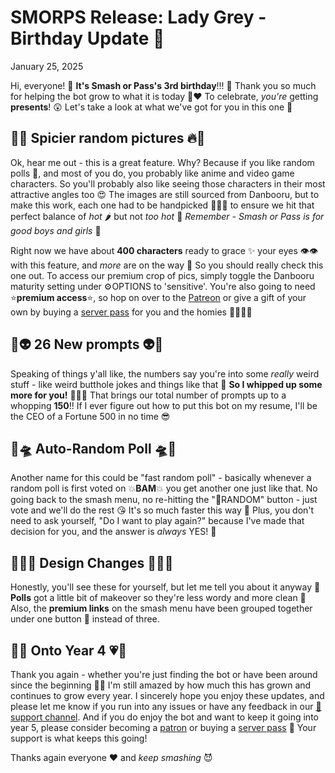 # SMORPS Release: Lady Grey - Birthday Update 🎊
January 25, 2025

Hi, everyone! 🎂 **It's Smash or Pass's 3rd birthday**!!! 🎂 Thank you so much for helping the bot grow to what it is today 🙏❤️ To celebrate, _you're_ getting **presents**! 😲 
Let's take a look at what we've got for you in this one 🎁

## 🥵🔥 Spicier random pictures 🔥🥵
Ok, hear me out - this is a great feature. Why? Because if you like random polls 🎲, and most of you do, you probably like anime and video game characters. 
So you'll probably also like seeing those characters in their most attractive angles too 😍 The images are still sourced from Danbooru, but to make this work, each one had to be handpicked 👩‍🌾🧺 
to ensure we hit that perfect balance of _hot_ 🌶️ but not _too hot_ 🌋 _Remember - Smash or Pass is for good boys and girls_ 👼

Right now we have about **400 characters** ready to grace ✨ your eyes 👁️👁️ with this feature, and _more_ are on the way 🛬 So you should really check this one out. 
To access our premium crop of pics, simply toggle the Danbooru maturity setting under ⚙️OPTIONS to 'sensitive'. You're also going to need ⭐**premium access**⭐, 
so hop on over to the [Patreon](https://www.patreon.com/smashorpass) 
or give a gift of your own by buying a [server pass](https://discord.com/discovery/applications/912882119276109844/store) for you and the homies 👨‍👩‍👧‍👦

## 🤮👽 26 New prompts 👽🤮
Speaking of things y'all like, the numbers say you're into some _really_ weird stuff - like weird butthole jokes and things like that 🤨 **So I whipped up some more for you!** 🧑‍🍳🍳 
That brings our total number of prompts up to a whopping **150**!! If I ever figure out how to put this bot on my resume, I'll be the CEO of a Fortune 500 in no time 😎

## 🤖🛸 Auto-Random Poll 🛸🤖
Another name for this could be "fast random poll" - basically whenever a random poll is first voted on 💥**BAM**💥 you get another one just like that. 
No going back to the smash menu, no re-hitting the "🎲RANDOM" button - just vote and we'll do the rest 😘 It's so much faster this way 🚀 Plus, you don't need to ask yourself, "Do I want to play again?" 
because I've made that decision for you, and the answer is _always_ YES! 🌈

## 🎨🧑‍🎨 Design Changes 🧑‍🎨🎨
Honestly, you'll see these for yourself, but let me tell you about it anyway 🤷 **Polls** got a little bit of makeover so they're less wordy and more clean 🧼 
Also, the **premium links** on the smash menu have been grouped together under one button 🔘 instead of three. 

## 🩷💗 Onto Year 4 💗🩷
Thank you again - whether you're just finding the bot or have been around since the beginning 🙇‍♂️ I'm still amazed by how much this has grown and continues to grow every year. 
I sincerely hope you enjoy these updates, and please let me know if you run into any issues or have any feedback in our [🚧support channel](https://discord.com/channels/934694840162193479/934865004732239943).
And if you do enjoy the bot and want to keep it going into year 5, please consider becoming a [patron](https://www.patreon.com/smashorpass) 
or buying a [server pass](https://discord.com/discovery/applications/912882119276109844/store) 🙏 Your support is what keeps this going!

Thanks again everyone ❤️ and _keep smashing_ 😈
